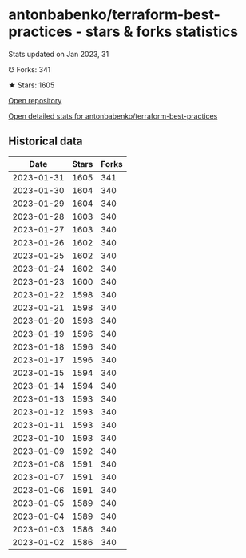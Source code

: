 # antonbabenko/terraform-best-practices - stars & forks statistics

Stats updated on Jan 2023, 31

☋ Forks: 341

★ Stars: 1605

[Open repository](https://github.com/antonbabenko/terraform-best-practices)

[Open detailed stats for antonbabenko/terraform-best-practices](https://reviewgithub.com/rep/antonbabenko/terraform-best-practices)

## Historical data
| Date | Stars | Forks |
|------|-------|-------|
| 2023-01-31 | 1605 | 341 | 
| 2023-01-30 | 1604 | 340 | 
| 2023-01-29 | 1604 | 340 | 
| 2023-01-28 | 1603 | 340 | 
| 2023-01-27 | 1603 | 340 | 
| 2023-01-26 | 1602 | 340 | 
| 2023-01-25 | 1602 | 340 | 
| 2023-01-24 | 1602 | 340 | 
| 2023-01-23 | 1600 | 340 | 
| 2023-01-22 | 1598 | 340 | 
| 2023-01-21 | 1598 | 340 | 
| 2023-01-20 | 1598 | 340 | 
| 2023-01-19 | 1596 | 340 | 
| 2023-01-18 | 1596 | 340 | 
| 2023-01-17 | 1596 | 340 | 
| 2023-01-15 | 1594 | 340 | 
| 2023-01-14 | 1594 | 340 | 
| 2023-01-13 | 1593 | 340 | 
| 2023-01-12 | 1593 | 340 | 
| 2023-01-11 | 1593 | 340 | 
| 2023-01-10 | 1593 | 340 | 
| 2023-01-09 | 1592 | 340 | 
| 2023-01-08 | 1591 | 340 | 
| 2023-01-07 | 1591 | 340 | 
| 2023-01-06 | 1591 | 340 | 
| 2023-01-05 | 1589 | 340 | 
| 2023-01-04 | 1589 | 340 | 
| 2023-01-03 | 1586 | 340 | 
| 2023-01-02 | 1586 | 340 | 


